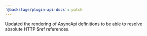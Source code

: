 ```yaml
---
'@backstage/plugin-api-docs': patch
---
```


Updated the rendering of AsyncApi definitions to be able to resolve absolute HTTP $ref references.
